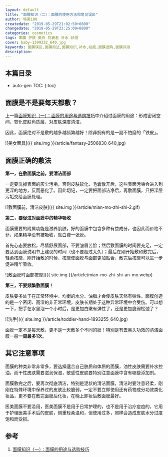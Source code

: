 ```yaml
---
layout: default
title: "面膜知识（二）：面膜的使用方法和常见误区"
author: 特美100
createdate: "2019-05-29T21:02:50+0800"
changedate: "2019-05-29T23:25:09+0800"
categories: cosmetics
tags: 面膜 护肤 美白 抗衰老 补水 祛斑
cover: baby-1399332_640.jpg
keywords: 面膜误区,面膜用法,面膜知识,补水,祛疤,面膜选购,面膜评测
description:
---
```


## 本篇目录

* auto-gen TOC:
{:toc}

## 面膜是不是要每天都敷？

上一篇[面膜知识（一）：面膜的用途与选购技巧][1]中介绍过面膜的用途：形成密闭空间，软化皮肤角质层，对皮肤深度清洁。

因此，面膜绝对不是敷的越多越频繁越好！除非拥有的是一副不怕磨的「铁皮」。

![美女面具]({{ site.img }}/article/fantasy-2506830_640.jpg)

## 面膜正确的敷法

**第一，在敷面膜之前，要清洁面部**

一定要洗掉表面的灰尘污垢，否则皮肤软化、毛囊散开后，这些表面污垢会进入到更深的地方，反而恶化了。因此切记，一定要把面部洁净后，再敷面膜，只把深层污垢交给面膜处理。

![敷面膜前，清洁皮肤]({{ site.img }}/article/mian-mo-zhi-shi-2.gif)

**第二，要促进对面膜中的精华吸收**

面膜重要的附属功能是滋养肌肤，好的面膜中包含多种有益成分，也因此而价格不菲，如果精华没有被吸收，就白费一张膜。

首先心态要放松，尽情舒展面部，不要皱眉苦脸；然后敷面膜的时间要充足，一定要达到面膜说明书上建议的时间（也不要超过太久）；最后在刚开始敷和敷完后，轻柔按摩，刚开始敷的时候，按摩使面膜与面部更加贴合，敷完后按摩可以进一步促进精华吸收。

![敷面膜时面部按摩]({{ site.img }}/article/mian-mo-zhi-shi-an-mo.webp)

**第三，不要频繁敷面膜！**

皮肤要多处于在正常环境中，均衡的水分、油脂才会使皮肤天然有弹性。面膜创造的是一个密闭、高湿的非正常环境，皮肤长期处于这种异常环境中会受伤。可以想一下，把手在水里泡一个小时后，是更加白嫩有弹性了，还是更加脆弱松弛了？

![洗手]({{ site.img }}/article/toddler-hand-1893255_640.jpg)

面膜一定不是每天敷，更不是一天敷多个不同的膜！特别是有去黑头功效的清洁面膜一般**一周最多1次**。

## 其它注意事项

面膜的种类非常非常多，要选择适合自己肤质和体质的面膜，油性皮肤需要补水控油，而干性皮肤需要滋润保湿，敏感性皮肤要特别注意面膜中含有哪些添加剂。

面膜敷完之后，要再次彻底清洁，特别是泥状的清洁面膜，清洁时要注意轻柔，刚刚在特殊环境中保养过的皮肤比较脆弱，一定不要立即使用还有药物成分功效类化妆品，更不要在敷完面膜后化妆，在晚上卸妆后敷面膜最好。

医美面膜不要滥用，医美面膜不是用于日常护理的，也不是用于治疗痘痘的，它用于护理医美手术后的皮肤，侧重轻柔温和，但使用过多，照样会造成皮肤水分过度饱和而受损。



## 参考

1. [面膜知识（一）：面膜的用途与选购技巧][1]

[1]: https://www.temei100.com/beauty/cosmetics/2019/05/25/mian-mo-zhi-shi-1/#%E9%9D%A2%E8%86%9C%E7%9A%84%E7%94%A8%E9%80%94 "面膜知识（一）：面膜的用途与选购技巧"


